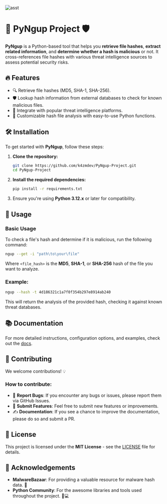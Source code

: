 ![asst](https://github.com/user-attachments/assets/70f33660-fd40-4de7-aab4-7ecb276b44f6)

# 🚀 **PyNgup Project** 🛡️

**PyNgup** is a Python-based tool that helps you **retrieve file hashes**, **extract related information**, and **determine whether a hash is malicious** or not. It cross-references file hashes with various threat intelligence sources to assess potential security risks.

## 🔥 Features

- 🔍 Retrieve file hashes (MD5, SHA-1, SHA-256).
- 🛡️ Lookup hash information from external databases to check for known malicious files.
- 🧠 Integrate with popular threat intelligence platforms.
- 🔧 Customizable hash file analysis with easy-to-use Python functions.

## 🛠️ Installation

To get started with **PyNgup**, follow these steps:

1. **Clone the repository:**

    ```bash
    git clone https://github.com/k4zmdev/PyNgup-Project.git
    cd PyNgup-Project
    ```

2. **Install the required dependencies:**

    ```bash
    pip install -r requirements.txt
    ```

3. Ensure you're using **Python 3.12.x** or later for compatibility.

## 🚀 Usage

### Basic Usage
To check a file's hash and determine if it is malicious, run the following command:

```bash
ngup --get -i "path\to\your\file"
````

Where `<file_hash>` is the **MD5**, **SHA-1**, or **SHA-256** hash of the file you want to analyze.

### Example:

```bash
ngup --hash -t 4d186321c1a7f0f354b297e8914ab240
```

This will return the analysis of the provided hash, checking it against known threat databases.

## 📚 Documentation

For more detailed instructions, configuration options, and examples, check out the [docs](docs/).

## 🤝 Contributing

We welcome contributions! 💡

### How to contribute:

* 🐛 **Report Bugs**: If you encounter any bugs or issues, please report them via GitHub Issues.
* 🌟 **Submit Features**: Feel free to submit new features or improvements.
* ✍️ **Documentation**: If you see a chance to improve the documentation, please do so and submit a PR.

## 📝 License

This project is licensed under the **MIT License** - see the [LICENSE](LICENSE) file for details.

## 🌟 Acknowledgements

* **MalwareBazaar**: For providing a valuable resource for malware hash data. 🙏
* **Python Community**: For the awesome libraries and tools used throughout the project. 🐍💻



